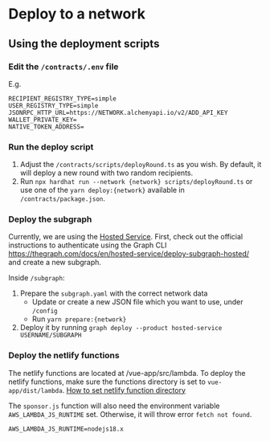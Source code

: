 # Deploy to a network

## Using the deployment scripts

### Edit the `/contracts/.env` file

E.g.

```
RECIPIENT_REGISTRY_TYPE=simple
USER_REGISTRY_TYPE=simple
JSONRPC_HTTP_URL=https://NETWORK.alchemyapi.io/v2/ADD_API_KEY
WALLET_PRIVATE_KEY=
NATIVE_TOKEN_ADDRESS=
```

### Run the deploy script

1. Adjust the `/contracts/scripts/deployRound.ts` as you wish. By default, it will deploy a new round with two random recipients.
2. Run `npx hardhat run --network {network} scripts/deployRound.ts` or use one of the `yarn deploy:{network}` available in `/contracts/package.json`.

### Deploy the subgraph

Currently, we are using the [Hosted Service](https://thegraph.com/docs/en/hosted-service/what-is-hosted-service/). First, check out the official instructions to authenticate using the Graph CLI https://thegraph.com/docs/en/hosted-service/deploy-subgraph-hosted/ and create a new subgraph.

Inside `/subgraph`:

1. Prepare the `subgraph.yaml` with the correct network data
   - Update or create a new JSON file which you want to use, under `/config`
   - Run `yarn prepare:{network}`
2. Deploy it by running `graph deploy --product hosted-service USERNAME/SUBGRAPH`


### Deploy the netlify functions

The netlify functions are located at /vue-app/src/lambda. To deploy the netlify functions, make sure the functions directory is set to `vue-app/dist/lambda`. [How to set netlify function directory](https://docs.netlify.com/functions/optional-configuration/?fn-language=ts)

The `sponsor.js` function will also need the environment variable `AWS_LAMBDA_JS_RUNTIME` set. Otherwise, it will throw error `fetch not found`.

```
AWS_LAMBDA_JS_RUNTIME=nodejs18.x
```